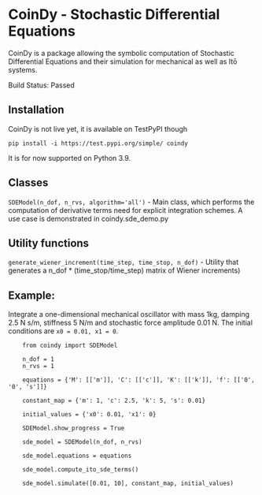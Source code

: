 # CoinDy - Stochastic Differential Equations

CoinDy is a package allowing the symbolic computation of Stochastic Differential Equations and their simulation for mechanical as well as Itō systems.

Build Status: Passed

## Installation

CoinDy is not live yet, it is available on TestPyPI though

    pip install -i https://test.pypi.org/simple/ coindy

It is for now supported on Python 3.9.

## Classes

`SDEModel(n_dof, n_rvs, algorithm='all')` - Main class, which performs the computation of derivative terms need for explicit integration schemes. A use case is demonstrated in coindy.sde_demo.py

## Utility functions

`generate_wiener_increment(time_step, time_stop, n_dof)` - Utility that generates a n_dof * (time_stop/time_step) matrix of Wiener increments)

## Example:
Integrate a one-dimensional mechanical oscillator with mass 1kg, damping 2.5 N s/m, stiffness 5 N/m
and stochastic force amplitude 0.01 N. The initial conditions are ``x0 = 0.01, x1 = 0``.

```
    from coindy import SDEModel

    n_dof = 1
    n_rvs = 1

    equations = {'M': [['m']], 'C': [['c']], 'K': [['k']], 'f': [['0', '0', 's']]}

    constant_map = {'m': 1, 'c': 2.5, 'k': 5, 's': 0.01}

    initial_values = {'x0': 0.01, 'x1': 0}

    SDEModel.show_progress = True

    sde_model = SDEModel(n_dof, n_rvs)

    sde_model.equations = equations

    sde_model.compute_ito_sde_terms()

    sde_model.simulate([0.01, 10], constant_map, initial_values)
```
